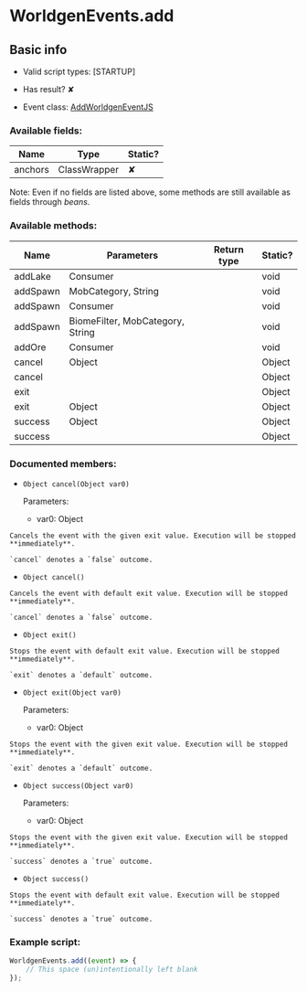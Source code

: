 # WorldgenEvents.add

## Basic info

- Valid script types: [STARTUP]

- Has result? ✘

- Event class: [AddWorldgenEventJS](https://github.com/KubeJS-Mods/KubeJS/tree/2001/common/src/main/java/dev/latvian/mods/kubejs/level/gen/AddWorldgenEventJS.java)

### Available fields:

| Name | Type | Static? |
| ---- | ---- | ------- |
| anchors | ClassWrapper<VerticalAnchor> | ✘ |

Note: Even if no fields are listed above, some methods are still available as fields through *beans*.

### Available methods:

| Name | Parameters | Return type | Static? |
| ---- | ---------- | ----------- | ------- |
| addLake | Consumer<AddLakeProperties> |  | void | ✘ |
| addSpawn | MobCategory, String |  | void | ✘ |
| addSpawn | Consumer<AddSpawnProperties> |  | void | ✘ |
| addSpawn | BiomeFilter, MobCategory, String |  | void | ✘ |
| addOre | Consumer<AddOreProperties> |  | void | ✘ |
| cancel | Object |  | Object | ✘ |
| cancel |  |  | Object | ✘ |
| exit |  |  | Object | ✘ |
| exit | Object |  | Object | ✘ |
| success | Object |  | Object | ✘ |
| success |  |  | Object | ✘ |


### Documented members:

- `Object cancel(Object var0)`

  Parameters:
  - var0: Object

```
Cancels the event with the given exit value. Execution will be stopped **immediately**.

`cancel` denotes a `false` outcome.
```

- `Object cancel()`
```
Cancels the event with default exit value. Execution will be stopped **immediately**.

`cancel` denotes a `false` outcome.
```

- `Object exit()`
```
Stops the event with default exit value. Execution will be stopped **immediately**.

`exit` denotes a `default` outcome.
```

- `Object exit(Object var0)`

  Parameters:
  - var0: Object

```
Stops the event with the given exit value. Execution will be stopped **immediately**.

`exit` denotes a `default` outcome.
```

- `Object success(Object var0)`

  Parameters:
  - var0: Object

```
Stops the event with the given exit value. Execution will be stopped **immediately**.

`success` denotes a `true` outcome.
```

- `Object success()`
```
Stops the event with default exit value. Execution will be stopped **immediately**.

`success` denotes a `true` outcome.
```



### Example script:

```js
WorldgenEvents.add((event) => {
	// This space (un)intentionally left blank
});
```

